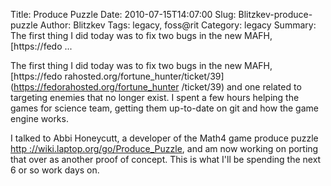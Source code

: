Title: Produce Puzzle
Date: 2010-07-15T14:07:00
Slug: Blitzkev-produce-puzzle
Author: Blitzkev
Tags: legacy, foss@rit
Category: legacy
Summary: The first thing I did today was to fix two bugs in the new MAFH, [https://fedo ... 

The first thing I did today was to fix two bugs in the new MAFH, [https://fedo
rahosted.org/fortune_hunter/ticket/39](https://fedorahosted.org/fortune_hunter
/ticket/39) and one related to targeting enemies that no longer exist. I spent
a few hours helping the games for science team, getting them up-to-date on git
and how the game engine works.

I talked to Abbi Honeycutt, a developer of the Math4 game produce puzzle [http
://wiki.laptop.org/go/Produce_Puzzle](http://wiki.laptop.org/go/Produce_Puzzle
), and am now working on porting that over as another proof of concept. This
is what I'll be spending the next 6 or so work days on.

